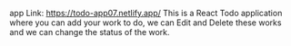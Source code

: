 app Link: https://todo-app07.netlify.app/
This is a React Todo application where you can add your work to do, we can Edit and Delete these works and we can change the status of the work.
